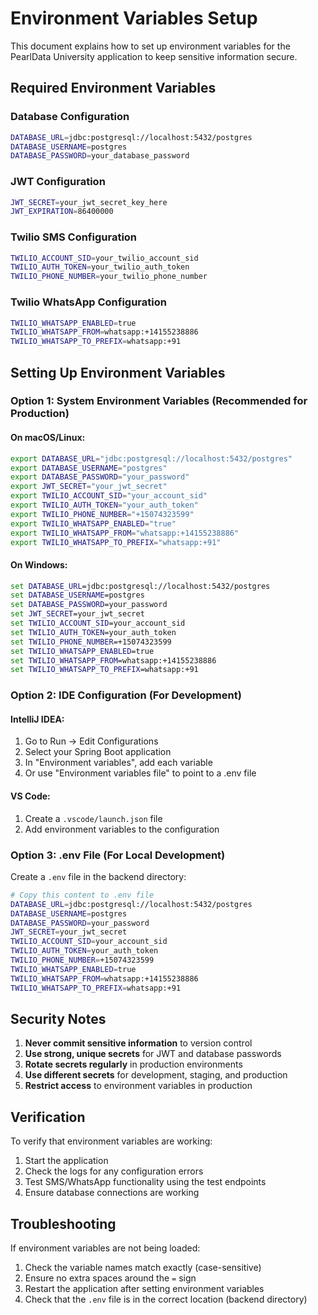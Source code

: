 # Environment Variables Setup

This document explains how to set up environment variables for the PearlData University application to keep sensitive information secure.

## Required Environment Variables

### Database Configuration
```bash
DATABASE_URL=jdbc:postgresql://localhost:5432/postgres
DATABASE_USERNAME=postgres
DATABASE_PASSWORD=your_database_password
```

### JWT Configuration
```bash
JWT_SECRET=your_jwt_secret_key_here
JWT_EXPIRATION=86400000
```

### Twilio SMS Configuration
```bash
TWILIO_ACCOUNT_SID=your_twilio_account_sid
TWILIO_AUTH_TOKEN=your_twilio_auth_token
TWILIO_PHONE_NUMBER=your_twilio_phone_number
```

### Twilio WhatsApp Configuration
```bash
TWILIO_WHATSAPP_ENABLED=true
TWILIO_WHATSAPP_FROM=whatsapp:+14155238886
TWILIO_WHATSAPP_TO_PREFIX=whatsapp:+91
```

## Setting Up Environment Variables

### Option 1: System Environment Variables (Recommended for Production)

#### On macOS/Linux:
```bash
export DATABASE_URL="jdbc:postgresql://localhost:5432/postgres"
export DATABASE_USERNAME="postgres"
export DATABASE_PASSWORD="your_password"
export JWT_SECRET="your_jwt_secret"
export TWILIO_ACCOUNT_SID="your_account_sid"
export TWILIO_AUTH_TOKEN="your_auth_token"
export TWILIO_PHONE_NUMBER="+15074323599"
export TWILIO_WHATSAPP_ENABLED="true"
export TWILIO_WHATSAPP_FROM="whatsapp:+14155238886"
export TWILIO_WHATSAPP_TO_PREFIX="whatsapp:+91"
```

#### On Windows:
```cmd
set DATABASE_URL=jdbc:postgresql://localhost:5432/postgres
set DATABASE_USERNAME=postgres
set DATABASE_PASSWORD=your_password
set JWT_SECRET=your_jwt_secret
set TWILIO_ACCOUNT_SID=your_account_sid
set TWILIO_AUTH_TOKEN=your_auth_token
set TWILIO_PHONE_NUMBER=+15074323599
set TWILIO_WHATSAPP_ENABLED=true
set TWILIO_WHATSAPP_FROM=whatsapp:+14155238886
set TWILIO_WHATSAPP_TO_PREFIX=whatsapp:+91
```

### Option 2: IDE Configuration (For Development)

#### IntelliJ IDEA:
1. Go to Run → Edit Configurations
2. Select your Spring Boot application
3. In "Environment variables", add each variable
4. Or use "Environment variables file" to point to a .env file

#### VS Code:
1. Create a `.vscode/launch.json` file
2. Add environment variables to the configuration

### Option 3: .env File (For Local Development)

Create a `.env` file in the backend directory:
```bash
# Copy this content to .env file
DATABASE_URL=jdbc:postgresql://localhost:5432/postgres
DATABASE_USERNAME=postgres
DATABASE_PASSWORD=your_password
JWT_SECRET=your_jwt_secret
TWILIO_ACCOUNT_SID=your_account_sid
TWILIO_AUTH_TOKEN=your_auth_token
TWILIO_PHONE_NUMBER=+15074323599
TWILIO_WHATSAPP_ENABLED=true
TWILIO_WHATSAPP_FROM=whatsapp:+14155238886
TWILIO_WHATSAPP_TO_PREFIX=whatsapp:+91
```

## Security Notes

1. **Never commit sensitive information** to version control
2. **Use strong, unique secrets** for JWT and database passwords
3. **Rotate secrets regularly** in production environments
4. **Use different secrets** for development, staging, and production
5. **Restrict access** to environment variables in production

## Verification

To verify that environment variables are working:

1. Start the application
2. Check the logs for any configuration errors
3. Test SMS/WhatsApp functionality using the test endpoints
4. Ensure database connections are working

## Troubleshooting

If environment variables are not being loaded:

1. Check the variable names match exactly (case-sensitive)
2. Ensure no extra spaces around the `=` sign
3. Restart the application after setting environment variables
4. Check that the `.env` file is in the correct location (backend directory)
